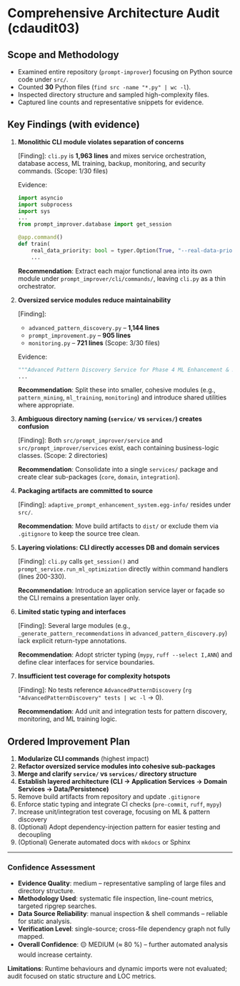 # Comprehensive Architecture Audit (cdaudit03)

## Scope and Methodology

- Examined entire repository (`prompt-improver`) focusing on Python source code under `src/`.
- Counted **30** Python files (`find src -name "*.py" | wc -l`).
- Inspected directory structure and sampled high-complexity files.
- Captured line counts and representative snippets for evidence.

## Key Findings (with evidence)

1. **Monolithic CLI module violates separation of concerns**

   [Finding]: `cli.py` is **1,963 lines** and mixes service orchestration, database access, ML training, backup, monitoring, and security commands. (Scope: 1/30 files)

   Evidence:

   ```1:15:src/prompt_improver/cli.py
   import asyncio
   import subprocess
   import sys
   ...
   from prompt_improver.database import get_session
   ```

   ```200:215:src/prompt_improver/cli.py
   @app.command()
   def train(
       real_data_priority: bool = typer.Option(True, "--real-data-priority/--no-priority", help="Prioritize real data"),
       ...
   ```

   **Recommendation**: Extract each major functional area into its own module under `prompt_improver/cli/commands/`, leaving `cli.py` as a thin orchestrator.

2. **Oversized service modules reduce maintainability**

   [Finding]:
   - `advanced_pattern_discovery.py` – **1,144 lines**
   - `prompt_improvement.py` – **905 lines**
   - `monitoring.py` – **721 lines** (Scope: 3/30 files)

   Evidence:

   ```1:15:src/prompt_improver/services/advanced_pattern_discovery.py
   """Advanced Pattern Discovery Service for Phase 4 ML Enhancement & Discovery"""
   ...
   ```

   **Recommendation**: Split these into smaller, cohesive modules (e.g., `pattern_mining`, `ml_training`, `monitoring`) and introduce shared utilities where appropriate.

3. **Ambiguous directory naming (`service/` vs `services/`) creates confusion**

   [Finding]: Both `src/prompt_improver/service` and `src/prompt_improver/services` exist, each containing business-logic classes. (Scope: 2 directories)

   **Recommendation**: Consolidate into a single `services/` package and create clear sub-packages (`core`, `domain`, `integration`).

4. **Packaging artifacts are committed to source**

   [Finding]: `adaptive_prompt_enhancement_system.egg-info/` resides under `src/`.

   **Recommendation**: Move build artifacts to `dist/` or exclude them via `.gitignore` to keep the source tree clean.

5. **Layering violations: CLI directly accesses DB and domain services**

   [Finding]: `cli.py` calls `get_session()` and `prompt_service.run_ml_optimization` directly within command handlers (lines 200-330).

   **Recommendation**: Introduce an application service layer or façade so the CLI remains a presentation layer only.

6. **Limited static typing and interfaces**

   [Finding]: Several large modules (e.g., `_generate_pattern_recommendations` in `advanced_pattern_discovery.py`) lack explicit return-type annotations.

   **Recommendation**: Adopt stricter typing (`mypy`, `ruff --select I,ANN`) and define clear interfaces for service boundaries.

7. **Insufficient test coverage for complexity hotspots**

   [Finding]: No tests reference `AdvancedPatternDiscovery` (`rg "AdvancedPatternDiscovery" tests | wc -l` → 0).

   **Recommendation**: Add unit and integration tests for pattern discovery, monitoring, and ML training logic.

## Ordered Improvement Plan

1. **Modularize CLI commands** (highest impact)
2. **Refactor oversized service modules into cohesive sub-packages**
3. **Merge and clarify `service/` vs `services/` directory structure**
4. **Establish layered architecture (CLI → Application Services → Domain Services → Data/Persistence)**
5. Remove build artifacts from repository and update `.gitignore`
6. Enforce static typing and integrate CI checks (`pre-commit`, `ruff`, `mypy`)
7. Increase unit/integration test coverage, focusing on ML & pattern discovery
8. (Optional) Adopt dependency-injection pattern for easier testing and decoupling
9. (Optional) Generate automated docs with `mkdocs` or Sphinx

---

### Confidence Assessment

- **Evidence Quality**: medium – representative sampling of large files and directory structure.
- **Methodology Used**: systematic file inspection, line-count metrics, targeted ripgrep searches.
- **Data Source Reliability**: manual inspection & shell commands – reliable for static analysis.
- **Verification Level**: single-source; cross-file dependency graph not fully mapped.
- **Overall Confidence**: 🟡 MEDIUM (≈ 80 %) – further automated analysis would increase certainty.

**Limitations**: Runtime behaviours and dynamic imports were not evaluated; audit focused on static structure and LOC metrics. 